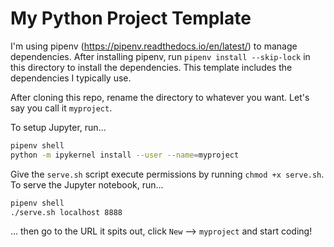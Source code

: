 # My Python Project Template

I'm using pipenv (<https://pipenv.readthedocs.io/en/latest/>) to manage dependencies. After installing pipenv, run `pipenv install --skip-lock` in this directory to install the dependencies. This template includes the dependencies I typically use.

After cloning this repo, rename the directory to whatever you want. Let's say you call it `myproject`.

To setup Jupyter, run...

```bash
pipenv shell
python -m ipykernel install --user --name=myproject
```

Give the `serve.sh` script execute permissions by running `chmod +x serve.sh`. To serve the Jupyter notebook, run...

```bash
pipenv shell
./serve.sh localhost 8888
```

... then go to the URL it spits out, click `New` --> `myproject` and start coding!

